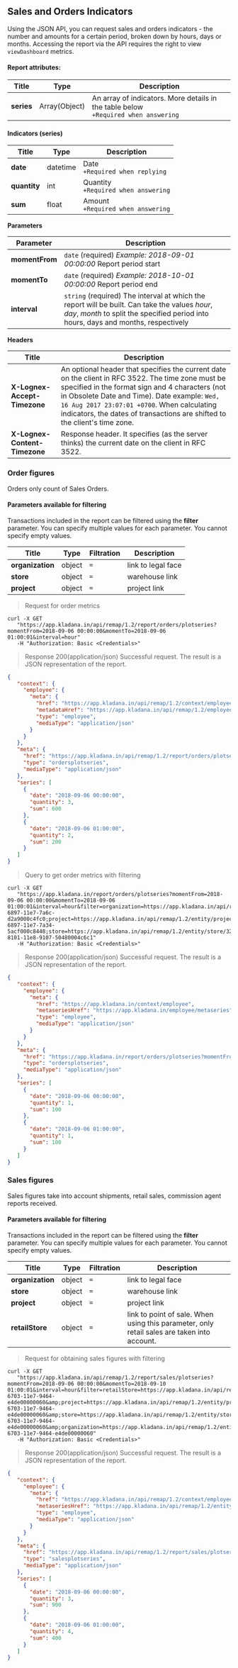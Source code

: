 ## Sales and Orders Indicators

Using the JSON API, you can request sales and orders indicators - the number and amounts for a certain period, broken down by hours, days or months. Accessing the report via the API requires the right to view `viewDashboard` metrics.

#### Report attributes:

| Title | Type | Description |
| ---------- | ----------- | -------- |
| **series** | Array(Object) | An array of indicators. More details in the table below<br>`+Required when answering` |

#### Indicators (series)

| Title | Type | Description |
| ------------ | ------ | -------------- |
| **date** | datetime | Date<br>`+Required when replying` |
| **quantity** | int | Quantity<br>`+Required when answering` |
| **sum** | float | Amount<br>`+Required when answering` |

**Parameters**

| Parameter | Description |
| -------- | ---------- |
| **momentFrom** | `date` (required) *Example: 2018-09-01 00:00:00* Report period start |
| **momentTo** | `date` (required) *Example: 2018-10-01 00:00:00* Report period end |
| **interval** | `string` (required) The interval at which the report will be built. Can take the values *hour*, *day*, *month* to split the specified period into hours, days and months, respectively |
 
**Headers**

| Title | Description |
| -------- | ---------- |
| **X-Lognex-Accept-Timezone** | An optional header that specifies the current date on the client in RFC 3522. The time zone must be specified in the format sign and 4 characters (not in Obsolete Date and Time). Date example: `Wed, 16 Aug 2017 23:07:01 +0700`. When calculating indicators, the dates of transactions are shifted to the client's time zone. |
| **X-Lognex-Content-Timezone** | Response header. It specifies (as the server thinks) the current date on the client in RFC 3522. |

 
### Order figures

Orders only count of Sales Orders.

#### Parameters available for filtering

Transactions included in the report can be filtered using the **filter** parameter. You can specify multiple values for each parameter. You cannot specify empty values.

| Title | Type | Filtration | Description |
| ------- | ----- | --------- | ------ |
| **organization** | object | `=` | link to legal face |
| **store** | object | `=` | warehouse link |
| **project** | object | `=` | project link |

> Request for order metrics

```shell
curl -X GET
   "https://app.kladana.in/api/remap/1.2/report/orders/plotseries?momentFrom=2018-09-06 00:00:00&momentTo=2018-09-06 01:00:01&interval=hour"
   -H "Authorization: Basic <Credentials>"
```

> Response 200(application/json)
Successful request. The result is a JSON representation of the report.

```json
{
   "context": {
     "employee": {
       "meta": {
         "href": "https://app.kladana.in/api/remap/1.2/context/employee",
         "metadataHref": "https://app.kladana.in/api/remap/1.2/employee/metadata",
         "type": "employee",
         "mediaType": "application/json"
       }
     }
   },
   "meta": {
     "href": "https://app.kladana.in/api/remap/1.2/report/orders/plotseries?momentFrom=2018-09-06 00:00:00&momentTo=2016-09-06 01:00:01&interval =hour",
     "type": "ordersplotseries",
     "mediaType": "application/json"
   },
   "series": [
     {
       "date": "2018-09-06 00:00:00",
       "quantity": 3,
       "sum": 600
     },
     {
       "date": "2018-09-06 01:00:00",
       "quantity": 2,
       "sum": 200
     }
   ]
}
```

> Query to get order metrics with filtering

```shell
curl -X GET
   "https://app.kladana.in/report/orders/plotseries?momentFrom=2018-09-06 00:00:00&momentTo=2018-09-06 01:00:01&interval=hour&filter=organization=https://app.kladana.in/api/remap/1.2/entity/organization/00cd5a99-6897-11e7-7a6c-d2a9000c4fc0;project=https://app.kladana.in/api/remap/1.2/entity/project/02e64f51-6897-11e7-7a34-5acf000c8448;store=https://app.kladana.in/api/remap/1.2/entity/store/32213d37-8101-11e8-9107-50480004c6c1"
   -H "Authorization: Basic <Credentials>"
```

> Response 200(application/json)
Successful request. The result is a JSON representation of the report.

```json
{
   "context": {
     "employee": {
       "meta": {
         "href": "https://app.kladana.in/context/employee",
         "metaseriesHref": "https://app.kladana.in/employee/metaseries",
         "type": "employee",
         "mediaType": "application/json"
       }
     }
   },
   "meta": {
     "href": "https://app.kladana.in/report/orders/plotseries?momentFrom=2018-09-06 00:00:00&momentTo=2016-09-06 01:00:01&interval=hour&filter=organization=https://app.kladana.in/api/remap/1.2/entity/organization/00cd5a99-6897-11e7-7a6c-d2a9000c4fc0;project=https://app.kladana.in/api/remap/1.2/entity/project/02e64f51-6897-11e7-7a34-5acf000c8448;store=https://app.kladana.in/api/remap/1.2/entity/store/32213d37-8101-11e8-9107-50480004c6c1",
     "type": "ordersplotseries",
     "mediaType": "application/json"
   },
   "series": [
     {
       "date": "2018-09-06 00:00:00",
       "quantity": 1,
       "sum": 100
     },
     {
       "date": "2018-09-06 01:00:00",
       "quantity": 1,
       "sum": 100
     }
   ]
}
```

### Sales figures

Sales figures take into account shipments, retail sales, commission agent reports received.

#### Parameters available for filtering

Transactions included in the report can be filtered using the **filter** parameter. You can specify multiple values for each parameter. You cannot specify empty values.

| Title | Type | Filtration | Description |
| ------- | ----- | ------- | -------- |
| **organization** | object | `=` | link to legal face |
| **store** | object | `=` | warehouse link |
| **project** | object | `=` | project link |
| **retailStore** | object | `=` | link to point of sale. When using this parameter, only retail sales are taken into account. |

> Request for obtaining sales figures with filtering

```shell
curl -X GET
   "https://app.kladana.in/api/remap/1.2/report/sales/plotseries?momentFrom=2018-09-06 00:00:00&momentTo=2018-09-10 01:00:01&interval=hour&filter=retailStore=https://app.kladana.in/api/remap/1.2/entity/retailstore/d9a8a213-6703-11e7-9464-e4de00000060&amp;project=https://app.kladana.in/api/remap/1.2/entity/project/d9a8a213-6703-11e7-9464-e4de00000060&amp;store=https://app.kladana.in/api/remap/1.2/entity/store/d9a8a213-6703-11e7-9464-e4de00000060&amp;organization=https://app.kladana.in/api/remap/1.2/entity/organization/d9a8a213-6703-11e7-9464-e4de00000060"
   -H "Authorization: Basic <Credentials>"
```

> Response 200(application/json)
Successful request. The result is a JSON representation of the report.

```json
{
   "context": {
     "employee": {
       "meta": {
         "href": "https://app.kladana.in/api/remap/1.2/context/employee",
         "metaseriesHref": "https://app.kladana.in/api/remap/1.2/entity/employee/metaseries",
         "type": "employee",
         "mediaType": "application/json"
       }
     }
   },
   "meta": {
     "href": "https://app.kladana.in/api/remap/1.2/report/sales/plotseries?momentFrom=2018-09-06 00:00:00&momentTo=2018-09-10 01:00:01&interval=hour&filter=retailStore=https://app.kladana.in/api/remap/1.2/entity/retailstore/d9a8a213-6703-11e7-9464-e4de00000060&amp;project=https://app.kladana.in/api/remap/1.2/entity/project/d9a8a213-6703-11e7-9464-e4de00000060&amp;store=https://app.kladana.in/api/remap/1.2/entity/store/d9a8a213-6703-11e7-9464-e4de00000060&amp;organization=https://app.kladana.in/api/remap/1.2/entity/organization/d9a8a213-6703-11e7-9464-e4de00000060",
     "type": "salesplotseries",
     "mediaType": "application/json"
   },
   "series": [
     {
       "date": "2018-09-06 00:00:00",
       "quantity": 3,
       "sum": 900
     },
     {
       "date": "2018-09-06 01:00:00",
       "quantity": 4,
       "sum": 400
     }
   ]
}
```
